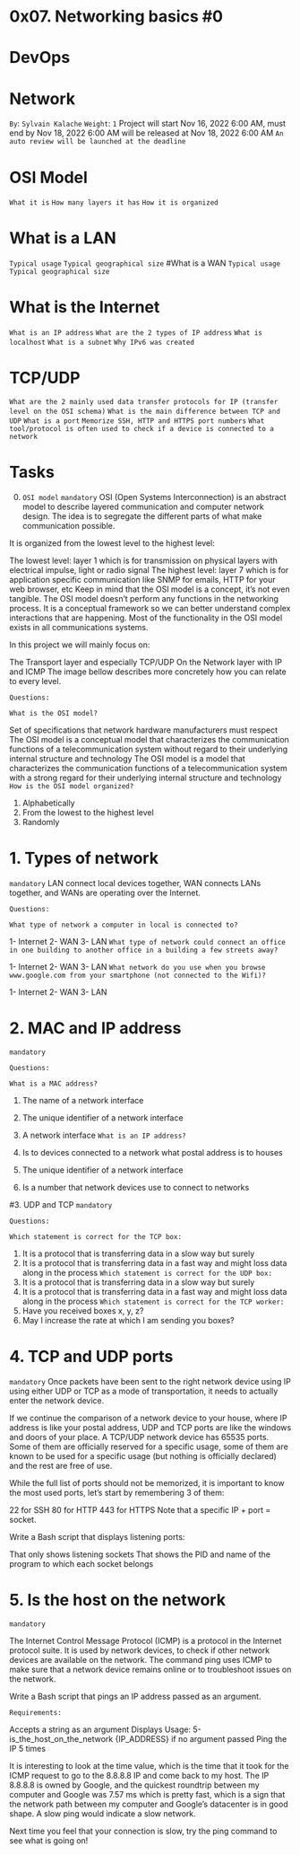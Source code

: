 # 0x07. Networking basics #0
# DevOps
# Network
 `By`: `Sylvain Kalache`
 `Weight`: `1`
 Project will start Nov 16, 2022 6:00 AM, must end by Nov 18, 2022 6:00 AM
 will be released at Nov 18, 2022 6:00 AM
 `An auto review will be launched at the deadline`

# OSI Model
`What it is`
`How many layers it has`
`How it is organized`
# What is a LAN
`Typical usage`
`Typical geographical size`
#What is a WAN
`Typical usage`
`Typical geographical size`
# What is the Internet
`What is an IP address`
`What are the 2 types of IP address`
`What is localhost`
`What is a subnet`
`Why IPv6 was created`
# TCP/UDP
`What are the 2 mainly used data transfer protocols for IP (transfer level on the OSI schema)`
`What is the main difference between TCP and UDP`
`What is a port`
`Memorize SSH, HTTP and HTTPS port numbers`
`What tool/protocol is often used to check if a device is connected to a network`

# Tasks
0. `OSI model`
`mandatory`
OSI (Open Systems Interconnection) is an abstract model to describe layered communication and computer network design. The idea is to segregate the different parts of what make communication possible.

It is organized from the lowest level to the highest level:

The lowest level: layer 1 which is for transmission on physical layers with electrical impulse, light or radio signal
The highest level: layer 7 which is for application specific communication like SNMP for emails, HTTP for your web browser, etc
Keep in mind that the OSI model is a concept, it’s not even tangible. The OSI model doesn’t perform any functions in the networking process. It is a conceptual framework so we can better understand complex interactions that are happening. Most of the functionality in the OSI model exists in all communications systems.

In this project we will mainly focus on:

The Transport layer and especially TCP/UDP
On the Network layer with IP and ICMP
The image bellow describes more concretely how you can relate to every level.

`Questions:`

``What is the OSI model?``

Set of specifications that network hardware manufacturers must respect
The OSI model is a conceptual model that characterizes the communication functions of a telecommunication system without regard to their underlying internal structure and technology
The OSI model is a model that characterizes the communication functions of a telecommunication system with a strong regard for their underlying internal structure and technology
`How is the OSI model organized?`

1) Alphabetically
2) From the lowest to the highest level
3) Randomly

# 1. Types of network
`mandatory`
LAN connect local devices together, WAN connects LANs together, and WANs are operating over the Internet.

`Questions:`

`What type of network a computer in local is connected to?`

1- Internet
2- WAN
3- LAN
`What type of network could connect an office in one building to another office in a building a few streets away?`

1- Internet
2- WAN
3- LAN
`What network do you use when you browse www.google.com from your smartphone (not connected to the Wifi)?`

1- Internet
2- WAN
3- LAN

# 2. MAC and IP address
`mandatory`

`Questions:`

`What is a MAC address?`

1) The name of a network interface
2) The unique identifier of a network interface
3) A network interface
`What is an IP address?`

1) Is to devices connected to a network what postal address is to houses
2) The unique identifier of a network interface
3) Is a number that network devices use to connect to networks

#3. UDP and TCP
`mandatory`

`Questions:`

`Which statement is correct for the TCP box:`
1) It is a protocol that is transferring data in a slow way but surely
2) It is a protocol that is transferring data in a fast way and might loss data along in the process
`Which statement is correct for the UDP box:`
1) It is a protocol that is transferring data in a slow way but surely
2) It is a protocol that is transferring data in a fast way and might loss data along in the process
`Which statement is correct for the TCP worker:`
1) Have you received boxes x, y, z?
2) May I increase the rate at which I am sending you boxes?

# 4. TCP and UDP ports
`mandatory`
Once packets have been sent to the right network device using IP using either UDP or TCP as a mode of transportation, it needs to actually enter the network device.

If we continue the comparison of a network device to your house, where IP address is like your postal address, UDP and TCP ports are like the windows and doors of your place. A TCP/UDP network device has 65535 ports. Some of them are officially reserved for a specific usage, some of them are known to be used for a specific usage (but nothing is officially declared) and the rest are free of use.

While the full list of ports should not be memorized, it is important to know the most used ports, let’s start by remembering 3 of them:

22 for SSH
80 for HTTP
443 for HTTPS
Note that a specific IP + port = socket.

Write a Bash script that displays listening ports:

That only shows listening sockets
That shows the PID and name of the program to which each socket belongs

# 5. Is the host on the network
`mandatory`

The Internet Control Message Protocol (ICMP) is a protocol in the Internet protocol suite. It is used by network devices, to check if other network devices are available on the network. The command ping uses ICMP to make sure that a network device remains online or to troubleshoot issues on the network.

Write a Bash script that pings an IP address passed as an argument.

`Requirements:`

Accepts a string as an argument
Displays Usage: 5-is_the_host_on_the_network {IP_ADDRESS} if no argument passed
Ping the IP 5 times

It is interesting to look at the time value, which is the time that it took for the ICMP request to go to the 8.8.8.8 IP and come back to my host. The IP 8.8.8.8 is owned by Google, and the quickest roundtrip between my computer and Google was 7.57 ms which is pretty fast, which is a sign that the network path between my computer and Google’s datacenter is in good shape. A slow ping would indicate a slow network.

Next time you feel that your connection is slow, try the ping command to see what is going on!
